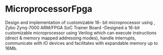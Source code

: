 # MicroprocessorFpga
Design and implementation of customizable 16- bit microprocessor using , Zybo Zynq-7000 ARM/FPGA SoC Trainer Board
-Designed a 16-bit customizable microprocessor using Verilog which can execute instructions (direct & memory mapped addressing modes), handle interrupts, communicate with IO devices and facilitates with expandable memory up to 16Mb.
